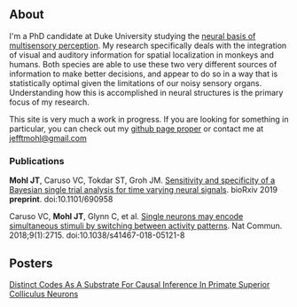 ## About
I'm a PhD candidate at Duke University studying the [neural basis of multisensory perception](https://people.duke.edu/~jmgroh/). My research specifically deals with the integration of visual and auditory information for spatial localization in monkeys and humans. Both species are able to use these two very different sources of information to make better decisions, and appear to do so in a way that is statistically optimal given the limitations of our noisy sensory organs. Understanding how this is accomplished in neural structures is the primary focus of my research.

This site is very much a work in progress. If you are looking for something in particular, you can check out my [github page proper](https://github.com/jmohl) or contact me at jefftmohl@gmail.com 

### Publications

**Mohl JT**, Caruso VC, Tokdar ST, Groh JM. [Sensitivity and specificity of a Bayesian single trial analysis for time varying neural signals](https://www.biorxiv.org/content/10.1101/690958v1). bioRxiv 2019 **preprint**. doi:10.1101/690958


Caruso VC, **Mohl JT**, Glynn C, et al. [Single neurons may encode simultaneous stimuli by switching
between activity patterns](https://www.nature.com/articles/s41467-018-05121-8). Nat Commun. 2018;9(1):2715. doi:10.1038/s41467-018-05121-8

## Posters
[Distinct Codes As A Substrate For Causal Inference In
Primate Superior Colliculus Neurons](sfn_2018_mohl.pdf)
